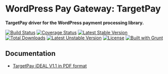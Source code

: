 # WordPress Pay Gateway: TargetPay

**TargetPay driver for the WordPress payment processing library.**

[![Build Status](https://travis-ci.org/wp-pay-gateways/targetpay.svg?branch=develop)](https://travis-ci.org/wp-pay-gateways/targetpay)
[![Coverage Status](https://coveralls.io/repos/wp-pay-gateways/targetpay/badge.svg?branch=master&service=github)](https://coveralls.io/github/wp-pay-gateways/targetpay?branch=master)
[![Latest Stable Version](https://poser.pugx.org/wp-pay-gateways/targetpay/v/stable.svg)](https://packagist.org/packages/wp-pay-gateways/targetpay)
[![Total Downloads](https://poser.pugx.org/wp-pay-gateways/targetpay/downloads.svg)](https://packagist.org/packages/wp-pay-gateways/targetpay)
[![Latest Unstable Version](https://poser.pugx.org/wp-pay-gateways/targetpay/v/unstable.svg)](https://packagist.org/packages/wp-pay-gateways/targetpay)
[![License](https://poser.pugx.org/wp-pay-gateways/targetpay/license.svg)](https://packagist.org/packages/wp-pay-gateways/targetpay)
[![Built with Grunt](https://cdn.gruntjs.com/builtwith.svg)](http://gruntjs.com/)

## Documentation

*	[TargetPay iDEAL V1.1 in PDF format](http://pronamic.nl/wp-content/uploads/2014/09/TargetPay_iDEAL_V1.1_nl.pdf)
